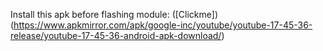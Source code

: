 Install this apk before flashing module: ([Clickme])(https://www.apkmirror.com/apk/google-inc/youtube/youtube-17-45-36-release/youtube-17-45-36-android-apk-download/)
